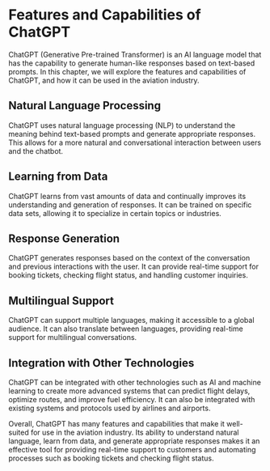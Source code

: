 Features and Capabilities of ChatGPT
======================================================================

ChatGPT (Generative Pre-trained Transformer) is an AI language model that has the capability to generate human-like responses based on text-based prompts. In this chapter, we will explore the features and capabilities of ChatGPT, and how it can be used in the aviation industry.

Natural Language Processing
---------------------------

ChatGPT uses natural language processing (NLP) to understand the meaning behind text-based prompts and generate appropriate responses. This allows for a more natural and conversational interaction between users and the chatbot.

Learning from Data
------------------

ChatGPT learns from vast amounts of data and continually improves its understanding and generation of responses. It can be trained on specific data sets, allowing it to specialize in certain topics or industries.

Response Generation
-------------------

ChatGPT generates responses based on the context of the conversation and previous interactions with the user. It can provide real-time support for booking tickets, checking flight status, and handling customer inquiries.

Multilingual Support
--------------------

ChatGPT can support multiple languages, making it accessible to a global audience. It can also translate between languages, providing real-time support for multilingual conversations.

Integration with Other Technologies
-----------------------------------

ChatGPT can be integrated with other technologies such as AI and machine learning to create more advanced systems that can predict flight delays, optimize routes, and improve fuel efficiency. It can also be integrated with existing systems and protocols used by airlines and airports.

Overall, ChatGPT has many features and capabilities that make it well-suited for use in the aviation industry. Its ability to understand natural language, learn from data, and generate appropriate responses makes it an effective tool for providing real-time support to customers and automating processes such as booking tickets and checking flight status.
